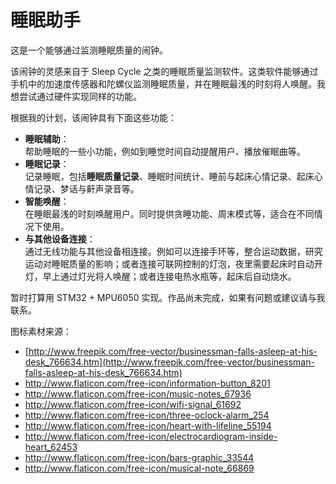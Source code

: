 睡眠助手
============

这是一个能够通过监测睡眠质量的闹钟。

该闹钟的灵感来自于 Sleep Cycle 之类的睡眠质量监测软件。这类软件能够通过手机中的加速度传感器和陀螺仪监测睡眠质量，并在睡眠最浅的时刻将人唤醒。我想尝试通过硬件实现同样的功能。

根据我的计划，该闹钟具有下面这些功能：

* **睡眠辅助**：</br>
帮助睡眠的一些小功能，例如到睡觉时间自动提醒用户、播放催眠曲等。
* **睡眠记录**：</br>
记录睡眠，包括**睡眠质量记录**、睡眠时间统计、睡前与起床心情记录、起床心情记录、梦话与鼾声录音等。
* **智能唤醒**：</br>
在睡眠最浅的时刻唤醒用户。同时提供贪睡功能、周末模式等，适合在不同情况下使用。
* **与其他设备连接**：</br>
通过无线功能与其他设备相连接。例如可以连接手环等，整合运动数据，研究运动对睡眠质量的影响；或者连接可联网控制的灯泡，夜里需要起床时自动开灯，早上通过灯光将人唤醒；或者连接电热水瓶等，起床后自动烧水。

暂时打算用 STM32 + MPU6050 实现。作品尚未完成，如果有问题或建议请与我联系。

图标素材来源：

- [http://www.freepik.com/free-vector/businessman-falls-asleep-at-his-desk_766634.htm](http://www.freepik.com/free-vector/businessman-falls-asleep-at-his-desk_766634.htm)
- http://www.flaticon.com/free-icon/information-button_8201
- http://www.flaticon.com/free-icon/music-notes_67936
- http://www.flaticon.com/free-icon/wifi-signal_61692
- http://www.flaticon.com/free-icon/three-oclock-alarm_254
- http://www.flaticon.com/free-icon/heart-with-lifeline_55194
- http://www.flaticon.com/free-icon/electrocardiogram-inside-heart_62453
- http://www.flaticon.com/free-icon/bars-graphic_33544
- http://www.flaticon.com/free-icon/musical-note_66869
